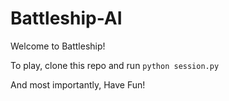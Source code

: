 # Battleship-AI

Welcome to Battleship!

To play, clone this repo and run `python session.py`

And most importantly, Have Fun!
